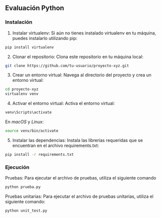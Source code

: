 ## Evaluación Python

### Instalación

1. Instalar virtualenv: Si aún no tienes instalado virtualenv en tu máquina, puedes instalarlo utilizando pip:

```bash
pip install virtualenv
```
2. Clonar el repositorio: Clona este repositorio en tu máquina local:

```bash
git clone https://github.com/tu-usuario/proyecto-xyz.git
```
3. Crear un entorno virtual: Navega al directorio del proyecto y crea un entorno virtual:

```bash
cd proyecto-xyz
virtualenv venv
```

4. Activar el entorno virtual: Activa el entorno virtual: 

```bash
venv\Scripts\activate
```

En _macOS_ y _Linux_:
```bash
source venv/bin/activate
```

5. Instalar las dependencias: Instala las librerías requeridas que se encuentran en el archivo requirements.txt:

```bash
pip install -r requirements.txt
```

### Ejecución

Pruebas: Para ejecutar el archivo de pruebas, utiliza el siguiente comando

```bash
python prueba.py
```

Pruebas unitarias: Para ejecutar el archivo de pruebas unitarias, utiliza el siguiente comando:

```bash
python unit_test.py
```
